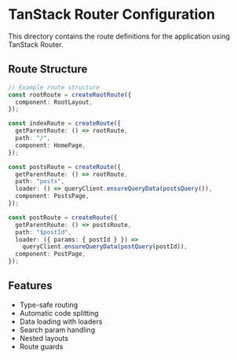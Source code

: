 # TanStack Router Configuration

This directory contains the route definitions for the application using TanStack Router.

## Route Structure

```typescript
// Example route structure
const rootRoute = createRootRoute({
  component: RootLayout,
});

const indexRoute = createRoute({
  getParentRoute: () => rootRoute,
  path: "/",
  component: HomePage,
});

const postsRoute = createRoute({
  getParentRoute: () => rootRoute,
  path: "posts",
  loader: () => queryClient.ensureQueryData(postsQuery()),
  component: PostsPage,
});

const postRoute = createRoute({
  getParentRoute: () => postsRoute,
  path: "$postId",
  loader: ({ params: { postId } }) =>
    queryClient.ensureQueryData(postQuery(postId)),
  component: PostPage,
});
```

## Features

- Type-safe routing
- Automatic code splitting
- Data loading with loaders
- Search param handling
- Nested layouts
- Route guards